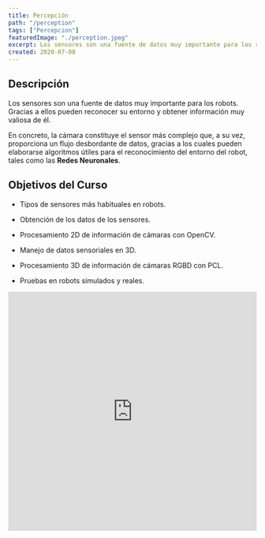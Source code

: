 ```yaml
---
title: Percepción
path: "/perception"
tags: ["Percepcion"]
featuredImage: "./perception.jpeg"
excerpt: Los sensores son una fuente de datos muy importante para los robots. Gracias a ellos pueden reconocer su entorno y obtener información muy valiosa de él
created: 2020-07-08
---
```


## Descripción

Los sensores son una fuente de datos muy importante para los robots. Gracias a ellos pueden reconocer su entorno y obtener información muy valiosa de él.

En concreto, la cámara constituye el sensor más complejo que, a su vez, proporciona un flujo desbordante de datos, gracias a los cuales pueden elaborarse algoritmos útiles para el reconocimiento del entorno del robot, tales como las **Redes Neuronales**.

## Objetivos del Curso

* Tipos de sensores más habituales en robots.

* Obtención de los datos de los sensores.

* Procesamiento 2D de información de cámaras con OpenCV.

* Manejo de datos sensoriales en 3D.

* Procesamiento 3D de información de cámaras RGBD con PCL.

* Pruebas en robots simulados y reales.

<iframe width="100%" height="485" src="https://www.youtube.com/embed/HMWnCnnnQZg" frameborder="0" allow="accelerometer; autoplay; encrypted-media; gyroscope; picture-in-picture" allowfullscreen></iframe>
